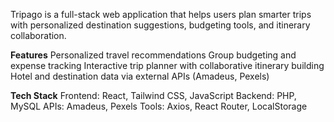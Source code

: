 Tripago is a full-stack web application that helps users plan smarter trips with personalized destination suggestions, budgeting tools, and itinerary collaboration.

**Features**
Personalized travel recommendations
Group budgeting and expense tracking
Interactive trip planner with collaborative itinerary building
Hotel and destination data via external APIs (Amadeus, Pexels)

**Tech Stack**
Frontend: React, Tailwind CSS, JavaScript
Backend: PHP, MySQL
APIs: Amadeus, Pexels
Tools: Axios, React Router, LocalStorage